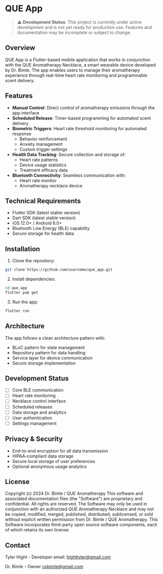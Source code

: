 # QUE App

> ⚠️ **Development Status**: This project is currently under active development and is not yet ready for production use. Features and documentation may be incomplete or subject to change.

## Overview
QUE App is a Flutter-based mobile application that works in conjunction with the QUE Aromatherapy Necklace, a smart wearable device developed by Dr. Bimle. The app enables users to manage their aromatherapy experience through real-time heart rate monitoring and programmable scent delivery.

## Features
- **Manual Control**: Direct control of aromatherapy emissions through the app interface
- **Scheduled Release**: Timer-based programming for automated scent delivery
- **Biometric Triggers**: Heart rate threshold monitoring for automated response
    - Behavior reinforcement
    - Anxiety management
    - Custom trigger settings
- **Health Data Tracking**: Secure collection and storage of:
    - Heart rate patterns
    - Device usage statistics
    - Treatment efficacy data
- **Bluetooth Connectivity**: Seamless communication with:
    - Heart rate monitor
    - Aromatherapy necklace device

## Technical Requirements
- Flutter SDK (latest stable version)
- Dart SDK (latest stable version)
- iOS 12.0+ / Android 6.0+
- Bluetooth Low Energy (BLE) capability
- Secure storage for health data

## Installation
1. Clone the repository:
```bash
git clone https://github.com/username/que_app.git
```

2. Install dependencies:
```bash
cd que_app
flutter pub get
```

3. Run the app:
```bash
flutter run
```

## Architecture
The app follows a clean architecture pattern with:
- BLoC pattern for state management
- Repository pattern for data handling
- Service layer for device communication
- Secure storage implementation

## Development Status
- [ ] Core BLE communication
- [ ] Heart rate monitoring
- [ ] Necklace control interface
- [ ] Scheduled releases
- [ ] Data storage and analytics
- [ ] User authentication
- [ ] Settings management

## Privacy & Security
- End-to-end encryption for all data transmission
- HIPAA-compliant data storage
- Secure local storage of user preferences
- Optional anonymous usage analytics

## License
Copyright (c) 2024 Dr. Bimle / QUE Aromatherapy
This software and associated documentation files (the "Software") are proprietary and confidential.
All rights are reserved. The Software may only be used in conjunction with an authorized QUE Aromatherapy Necklace
and may not be copied, modified, merged, published, distributed, sublicensed, or sold without explicit
written permission from Dr. Bimle / QUE Aromatherapy.
This Software incorporates third-party open source software components, each of which retains its own license.

## Contact
Tyler Hight - Developer
email: highttyler@gmail.com

Dr. Bimle - Owner
cpbimle@gmail.com

